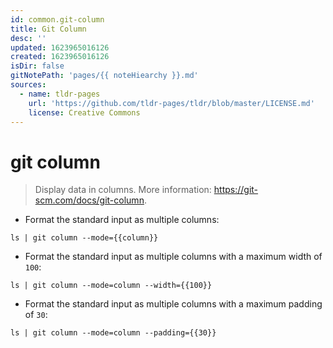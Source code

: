 ```yaml
---
id: common.git-column
title: Git Column
desc: ''
updated: 1623965016126
created: 1623965016126
isDir: false
gitNotePath: 'pages/{{ noteHiearchy }}.md'
sources:
  - name: tldr-pages
    url: 'https://github.com/tldr-pages/tldr/blob/master/LICENSE.md'
    license: Creative Commons
---
```

# git column

> Display data in columns.
> More information: <https://git-scm.com/docs/git-column>.

- Format the standard input as multiple columns:

`ls | git column --mode={{column}}`

- Format the standard input as multiple columns with a maximum width of `100`:

`ls | git column --mode=column --width={{100}}`

- Format the standard input as multiple columns with a maximum padding of `30`:

`ls | git column --mode=column --padding={{30}}`

